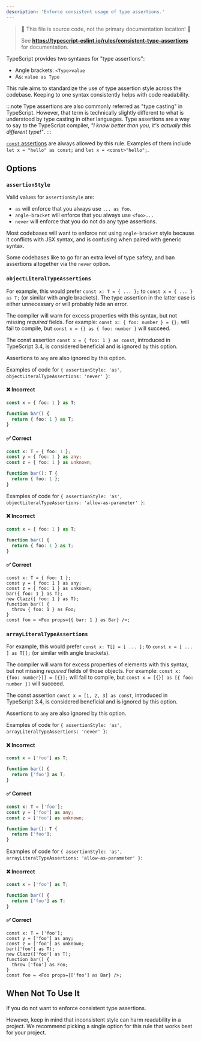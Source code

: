 ```yaml
---
description: 'Enforce consistent usage of type assertions.'
---
```


> 🛑 This file is source code, not the primary documentation location! 🛑
>
> See **https://typescript-eslint.io/rules/consistent-type-assertions** for documentation.

TypeScript provides two syntaxes for "type assertions":

- Angle brackets: `<Type>value`
- As: `value as Type`

This rule aims to standardize the use of type assertion style across the codebase.
Keeping to one syntax consistently helps with code readability.

:::note
Type assertions are also commonly referred as "type casting" in TypeScript.
However, that term is technically slightly different to what is understood by type casting in other languages.
Type assertions are a way to say to the TypeScript compiler, _"I know better than you, it's actually this different type!"_.
:::

[`const` assertions](https://www.typescriptlang.org/docs/handbook/release-notes/typescript-3-4.html#const-assertions) are always allowed by this rule.
Examples of them include `let x = "hello" as const;` and `let x = <const>"hello";`.

## Options

### `assertionStyle`

<!-- insert option description -->

Valid values for `assertionStyle` are:

- `as` will enforce that you always use `... as foo`.
- `angle-bracket` will enforce that you always use `<foo>...`
- `never` will enforce that you do not do any type assertions.

Most codebases will want to enforce not using `angle-bracket` style because it conflicts with JSX syntax, and is confusing when paired with generic syntax.

Some codebases like to go for an extra level of type safety, and ban assertions altogether via the `never` option.

### `objectLiteralTypeAssertions`

<!-- insert option description -->

For example, this would prefer `const x: T = { ... };` to `const x = { ... } as T;` (or similar with angle brackets).
The type assertion in the latter case is either unnecessary or will probably hide an error.

The compiler will warn for excess properties with this syntax, but not missing _required_ fields. For example: `const x: { foo: number } = {};` will fail to compile, but `const x = {} as { foo: number }` will succeed.

The const assertion `const x = { foo: 1 } as const`, introduced in TypeScript 3.4, is considered beneficial and is ignored by this option.

Assertions to `any` are also ignored by this option.

Examples of code for `{ assertionStyle: 'as', objectLiteralTypeAssertions: 'never' }`:

<!--tabs-->

#### ❌ Incorrect

```ts option='{ "assertionStyle": "as", "objectLiteralTypeAssertions": "never" }'
const x = { foo: 1 } as T;

function bar() {
  return { foo: 1 } as T;
}
```

#### ✅ Correct

```ts option='{ "assertionStyle": "as", "objectLiteralTypeAssertions": "never" }'
const x: T = { foo: 1 };
const y = { foo: 1 } as any;
const z = { foo: 1 } as unknown;

function bar(): T {
  return { foo: 1 };
}
```

<!--/tabs-->

Examples of code for `{ assertionStyle: 'as', objectLiteralTypeAssertions: 'allow-as-parameter' }`:

<!--tabs-->

#### ❌ Incorrect

```ts option='{ "assertionStyle": "as", "objectLiteralTypeAssertions": "allow-as-parameter" }'
const x = { foo: 1 } as T;

function bar() {
  return { foo: 1 } as T;
}
```

#### ✅ Correct

```tsx option='{ "assertionStyle": "as", "objectLiteralTypeAssertions": "allow-as-parameter" }'
const x: T = { foo: 1 };
const y = { foo: 1 } as any;
const z = { foo: 1 } as unknown;
bar({ foo: 1 } as T);
new Clazz({ foo: 1 } as T);
function bar() {
  throw { foo: 1 } as Foo;
}
const foo = <Foo props={{ bar: 1 } as Bar} />;
```

<!--/tabs-->

### `arrayLiteralTypeAssertions`

<!-- insert option description -->

For example, this would prefer `const x: T[] = [ ... ];` to `const x = [ ... ] as T[];` (or similar with angle brackets).

The compiler will warn for excess properties of elements with this syntax, but not missing _required_ fields of those objects.
For example: `const x: {foo: number}[] = [{}];` will fail to compile, but `const x = [{}] as [{ foo: number }]` will succeed.

The const assertion `const x = [1, 2, 3] as const`, introduced in TypeScript 3.4, is considered beneficial and is ignored by this option.

Assertions to `any` are also ignored by this option.

Examples of code for `{ assertionStyle: 'as', arrayLiteralTypeAssertions: 'never' }`:

<!--tabs-->

#### ❌ Incorrect

```ts option='{ "assertionStyle": "as", "arrayLiteralTypeAssertions": "never" }'
const x = ['foo'] as T;

function bar() {
  return ['foo'] as T;
}
```

#### ✅ Correct

```ts option='{ "assertionStyle": "as", "arrayLiteralTypeAssertions": "never" }'
const x: T = ['foo'];
const y = ['foo'] as any;
const z = ['foo'] as unknown;

function bar(): T {
  return ['foo'];
}
```

<!--/tabs-->

Examples of code for `{ assertionStyle: 'as', arrayLiteralTypeAssertions: 'allow-as-parameter' }`:

<!--tabs-->

#### ❌ Incorrect

```ts option='{ "assertionStyle": "as", "arrayLiteralTypeAssertions": "allow-as-parameter" }'
const x = ['foo'] as T;

function bar() {
  return ['foo'] as T;
}
```

#### ✅ Correct

```tsx option='{ "assertionStyle": "as", "arrayLiteralTypeAssertions": "allow-as-parameter" }'
const x: T = ['foo'];
const y = ['foo'] as any;
const z = ['foo'] as unknown;
bar(['foo'] as T);
new Clazz(['foo'] as T);
function bar() {
  throw ['foo'] as Foo;
}
const foo = <Foo props={['foo'] as Bar} />;
```

<!--/tabs-->

## When Not To Use It

If you do not want to enforce consistent type assertions.

However, keep in mind that inconsistent style can harm readability in a project.
We recommend picking a single option for this rule that works best for your project.
